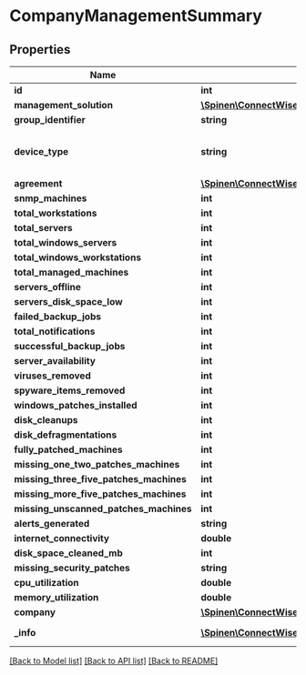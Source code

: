# CompanyManagementSummary

## Properties
Name | Type | Description | Notes
------------ | ------------- | ------------- | -------------
**id** | **int** |  | [optional] 
**management_solution** | [**\Spinen\ConnectWise\Clients\Company\Model\ManagementSolutionReference**](ManagementSolutionReference.md) |  | [optional] 
**group_identifier** | **string** |  | 
**device_type** | **string** | deviceType is required if the managementSolution is Legacy | [optional] 
**agreement** | [**\Spinen\ConnectWise\Clients\Company\Model\AgreementReference**](AgreementReference.md) |  | [optional] 
**snmp_machines** | **int** |  | [optional] 
**total_workstations** | **int** |  | [optional] 
**total_servers** | **int** |  | [optional] 
**total_windows_servers** | **int** |  | [optional] 
**total_windows_workstations** | **int** |  | [optional] 
**total_managed_machines** | **int** |  | [optional] 
**servers_offline** | **int** |  | [optional] 
**servers_disk_space_low** | **int** |  | [optional] 
**failed_backup_jobs** | **int** |  | [optional] 
**total_notifications** | **int** |  | [optional] 
**successful_backup_jobs** | **int** |  | [optional] 
**server_availability** | **int** |  | [optional] 
**viruses_removed** | **int** |  | [optional] 
**spyware_items_removed** | **int** |  | [optional] 
**windows_patches_installed** | **int** |  | [optional] 
**disk_cleanups** | **int** |  | [optional] 
**disk_defragmentations** | **int** |  | [optional] 
**fully_patched_machines** | **int** |  | [optional] 
**missing_one_two_patches_machines** | **int** |  | [optional] 
**missing_three_five_patches_machines** | **int** |  | [optional] 
**missing_more_five_patches_machines** | **int** |  | [optional] 
**missing_unscanned_patches_machines** | **int** |  | [optional] 
**alerts_generated** | **string** |  | [optional] 
**internet_connectivity** | **double** |  | [optional] 
**disk_space_cleaned_mb** | **int** |  | [optional] 
**missing_security_patches** | **string** |  | [optional] 
**cpu_utilization** | **double** |  | [optional] 
**memory_utilization** | **double** |  | [optional] 
**company** | [**\Spinen\ConnectWise\Clients\Company\Model\CompanyReference**](CompanyReference.md) |  | [optional] 
**_info** | [**\Spinen\ConnectWise\Clients\Company\Model\Metadata**](Metadata.md) | Metadata of the entity | [optional] 

[[Back to Model list]](../README.md#documentation-for-models) [[Back to API list]](../README.md#documentation-for-api-endpoints) [[Back to README]](../README.md)


